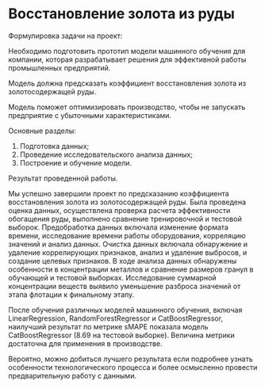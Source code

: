 # Восстановление золота из руды

Формулировка задачи на проект:

Необходимо подготовить прототип модели машинного обучения для компании, которая разрабатывает решения для эффективной работы промышленных предприятий.

Модель должна предсказать коэффициент восстановления золота из золотосодержащей руды. 

Модель поможет оптимизировать производство, чтобы не запускать предприятие с убыточными характеристиками.

Основные разделы: 
1. Подготовка данных;
2. Проведение исследовательского анализа данных;
3. Построение и обучение модели.

Результат проведенной работы.

Мы успешно завершили проект по предсказанию коэффициента восстановления золота из золотосодержащей руды. Была проведена оценка данных, 
осуществлена проверка расчета эффективности обогащения руды, выполнено сравнение тренировочной и тестовой выборок. Предобработка данных 
включала изменение формата времени, исследование времени работы оборудования, корреляцию значений и анализ данных. Очистка данных включала 
обнаружение и удаление коррелирующих признаков, анализ и удаление выбросов, и создание целевых признаков. В ходе анализа данных обнаружены
особенности в концентрации металлов и сравнение размеров гранул в обучающей и тестовой выборках. Исследование суммарной концентрации 
веществ выявило уменьшение разброса значений от этапа флотации к финальному этапу.

После обучения различных моделей машинного обучения, включая LinearRegression, RandomForestRegressor и CatBoostRegressor, наилучший результат
по метрике sMAPE показала модель CatBoostRegressor (8.69 на тестовой выборке). Величина метрики достаточна для применения в производстве.

Вероятно, можно добиться лучшего результата если подробнее узнать особенности технологического процесса и более осмысленно провести 
предварительную работу с данными.